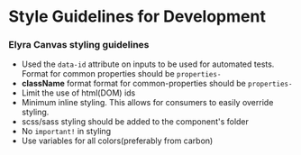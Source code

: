 # Style Guidelines for Development

### Elyra Canvas styling guidelines
- Used the `data-id` attribute on inputs to be used for automated tests.  Format for common properties should be `properties-`
- **className** format format for common-properties should be `properties-`
- Limit the use of html(DOM) ids
- Minimum inline styling.  This allows for consumers to easily override styling.
- scss/sass styling should be added to the component's folder
- No `important!` in styling
- Use variables for all colors(preferably from carbon)
